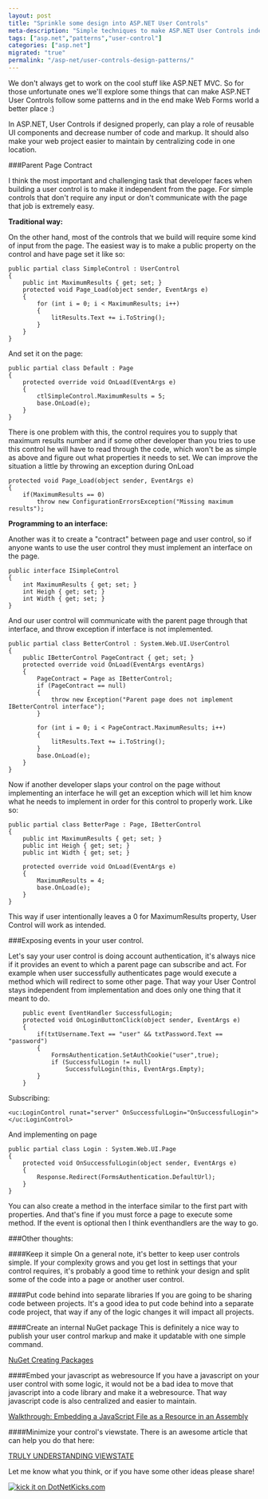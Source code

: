 ```yaml
---
layout: post
title: "Sprinkle some design into ASP.NET User Controls"
meta-description: "Simple techniques to make ASP.NET User Controls independent unit of work."
tags: ["asp.net","patterns","user-control"]
categories: ["asp.net"]
migrated: "true"
permalink: "/asp-net/user-controls-design-patterns/"
---
```

We don't always get to work on the cool stuff like ASP.NET MVC. So for those unfortunate ones we'll explore some things that can make ASP.NET User Controls follow some patterns and in the end make Web Forms world a better place :)

In ASP.NET, User Controls if designed properly, can play a role of reusable UI components and decrease number of code and markup. It should also make your web project easier to maintain by centralizing code in one location. 

###Parent Page Contract

I think the most important and challenging task that developer faces when building a user control is to make it independent from the page. For simple controls that  don't require any input or don't communicate with the page that job is extremely easy. 

**Traditional way:**

On the other hand, most of the controls that we build will require some kind of input from the page. The easiest way is to make a public property on the control and have page set it like so:


    public partial class SimpleControl : UserControl
    {
        public int MaximumResults { get; set; }
        protected void Page_Load(object sender, EventArgs e)
        {
            for (int i = 0; i < MaximumResults; i++)
            {
                litResults.Text += i.ToString();
            }
        }
    }

And set it on the page:

    public partial class Default : Page
    {
        protected override void OnLoad(EventArgs e)
        {
            ctlSimpleControl.MaximumResults = 5;
            base.OnLoad(e);
        }
    }

There is one problem with this, the control requires you to supply that maximum results number and if some other developer than you tries to use this control he will have to read through the code, which won't be as simple as above and figure out what properties it needs to set. We can improve the situation a little by throwing an exception during OnLoad

    protected void Page_Load(object sender, EventArgs e)
    {
        if(MaximumResults == 0)
            throw new ConfigurationErrorsException("Missing maximum results");

**Programming to an interface:**

Another was it to create a "contract" between page and user control, so if anyone wants to use the user control they must implement an interface on the page.

    public interface ISimpleControl
    {
        int MaximumResults { get; set; }
        int Heigh { get; set; }
        int Width { get; set; }
    }

And our user control will communicate with the parent page through that interface, and throw exception if interface is not implemented. 

    public partial class BetterControl : System.Web.UI.UserControl
    {
        public IBetterControl PageContract { get; set; }
        protected override void OnLoad(EventArgs eventArgs)
        {
            PageContract = Page as IBetterControl;
            if (PageContract == null)
            {
                throw new Exception("Parent page does not implement IBetterControl interface");
            }
    
            for (int i = 0; i < PageContract.MaximumResults; i++)
            {
                litResults.Text += i.ToString();
            }
            base.OnLoad(e);
        }
    }

Now if another developer slaps your control on the page without implementing an interface he will get an exception which will let him know what he needs to implement in order for this control to properly work. Like so:

    public partial class BetterPage : Page, IBetterControl 
    {
        public int MaximumResults { get; set; }
        public int Heigh { get; set; }
        public int Width { get; set; }

        protected override void OnLoad(EventArgs e)
        {
            MaximumResults = 4;
            base.OnLoad(e);
        }
    }

This way if user intentionally leaves a 0 for MaximumResults property, User Control will work as intended. 

###Exposing events in your user control. 

Let's say your user control is doing account authentication, it's always nice if it provides an event to which a parent page can subscribe and act. For example when user successfully authenticates page would execute a method which will redirect to some other page. That way your User Control stays independent from implementation and does only one thing that it meant to do.

        public event EventHandler SuccessfulLogin;
        protected void OnLoginButtonClick(object sender, EventArgs e)
        {
            if(txtUsername.Text == "user" && txtPassword.Text == "password")
            {
                FormsAuthentication.SetAuthCookie("user",true);
                if (SuccessfulLogin != null)
                    SuccessfulLogin(this, EventArgs.Empty);
            }
        }

Subscribing:

    <uc:LoginControl runat="server" OnSuccessfulLogin="OnSuccessfulLogin"></uc:LoginControl>

And implementing on page

    public partial class Login : System.Web.UI.Page
    {
        protected void OnSuccessfulLogin(object sender, EventArgs e)
        {
            Response.Redirect(FormsAuthentication.DefaultUrl);
        }
    }

You can also create a method in the interface similar to the first part with properties. And that's fine if you must force a page to execute some method. If the event is optional then I think eventhandlers are the way to go. 

###Other thoughts:

####Keep it simple
On a general note, it's better to keep user controls simple. If your complexity grows and you get lost in settings that your control requires, it's probably a good time to rethink your design and split some of the code into a page or another user control. 

####Put code behind into separate libraries
If you are going to be sharing code between projects. It's a good idea to put code behind into a separate code project, that way if any of the logic changes it will impact all projects.

####Create an internal NuGet package
This is definitely a nice way to publish your user control markup and make it updatable with one simple command.

[NuGet Creating Packages][1]

####Embed your javascript as webresource
If you have a javascript on your user control with some logic, it would not be a bad idea to move that javascript into a code library and make it a webresource. That way javascript code is also centralized and easier to maintain. 

[Walkthrough: Embedding a JavaScript File as a Resource in an Assembly][2]

####Minimize your control's viewstate.
There is an awesome article that can help you do that here: 

[TRULY UNDERSTANDING VIEWSTATE][3]



Let me know what you think, or if you have some other ideas please share!

[![kick it on DotNetKicks.com][5]][4]

  [1]: http://docs.nuget.org/docs/creating-packages/creating-and-publishing-a-package
  [2]: http://msdn.microsoft.com/en-us/library/bb398930.aspx
  [3]: http://weblogs.asp.net/infinitiesloop/archive/2006/08/03/Truly-Understanding-Viewstate.aspx
  [4]: http://www.dotnetkicks.com/kick/?url=http%3a%2f%2fblog.maskalik.com%2f
  [5]: http://www.dotnetkicks.com/Services/Images/KickItImageGenerator.ashx?url=http%3a%2f%2fblog.maskalik.com%2f